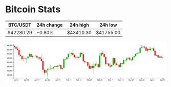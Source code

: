 # Bitcoin Stats

BTC/USDT|24h change|24h high|24h low|
|---|---|---|---|
|$42280.29|-0.80%|$43410.30|$41755.00|

<img src="./chart.svg">
